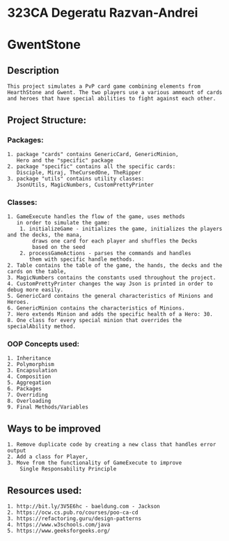 # 323CA Degeratu Razvan-Andrei
# GwentStone

## Description
	This project simulates a PvP card game combining elements from
	HearthStone and Gwent. The two players use a various ammount of cards
	and heroes that have special abilities to fight against each other.

## Project Structure:

### Packages: 
	1. package "cards" contains GenericCard, GenericMinion,
   	   Hero and the "specific" package
	2. package "specific" contains all the specific cards:
       Disciple, Miraj, TheCursedOne, TheRipper
	3. package "utils" contains utility classes:
       JsonUtils, MagicNumbers, CustomPrettyPrinter

### Classes:
	1. GameExecute handles the flow of the game, uses methods
   	   in order to simulate the game:
		1. initializeGame - initializes the game, initializes the players and the decks, the mana,
			draws one card for each player and shuffles the Decks
			based on the seed
		2. processGameActions - parses the commands and handles
           them with specific handle methods.
	2. Table contains the table of the game, the hands, the decks and the cards on the table, 
	3. MagicNumbers contains the constants used throughout the project.
	4. CustomPrettyPrinter changes the way Json is printed in order to debug more easily.
	5. GenericCard contains the general characteristics of Minions and Heroes.
	6. GenericMinion contains the characteristics of Minions.
	7. Hero extends Minion and adds the specific health of a Hero: 30.
	8. One class for every special minion that overrides the specialAbility method.
### OOP Concepts used:
	1. Inheritance
	2. Polymorphism
	3. Encapsulation
	4. Composition
	5. Aggregation
	6. Packages
	7. Overriding
	8. Overloading
	9. Final Methods/Variables

## Ways to be improved
	1. Remove duplicate code by creating a new class that handles error output
	2. Add a class for Player,
	3. Move from the functionality of GameExecute to improve
   	    Single Responsability Principle


## Resources used:
	1. http://bit.ly/3V5E6hc - baeldung.com - Jackson
	2. https://ocw.cs.pub.ro/courses/poo-ca-cd
	3. https://refactoring.guru/design-patterns
	4. https://www.w3schools.com/java
	5. https://www.geeksforgeeks.org/
